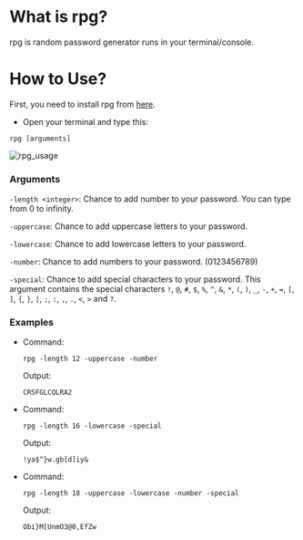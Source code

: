 # What is rpg?
rpg is random password generator runs in your terminal/console.

# How to Use?
First, you need to install rpg from [here](https://github.com/AlperAkca79/rpg/releases/latest).

- Open your terminal and type this:
```
rpg [arguments]
```

![rpg_usage](https://github.com/AlperAkca79/cat/assets/91411319/db469b29-a4ec-48c0-92f1-2cf7d0f312d2)

### Arguments

`-length <integer>`: Chance to add number to your password. You can type from 0 to infinity.

`-uppercase`: Chance to add uppercase letters to your password.

`-lowercase`: Chance to add lowercase letters to your password.
 
`-number`: Chance to add numbers to your password. (0123456789)

`-special`: Chance to add special characters to your password. This argument contains the special characters `!`, `@`, `#`, `$`, `%`, `^`, `&`, `*`, `(`, `)`, `_`, `-`, `+`, `=`, `[`, `]`, `{`, `}`, `|`, `;`, `:`, `,`, `.`, `<`, `>` and `?`.

### Examples
- Command:

  `rpg -length 12 -uppercase -number`

  Output:

  `CRSFGLCQLRA2`

- Command:

  `rpg -length 16 -lowercase -special`

  Output:

  `!ya$^}w.gb[d]iy&`

- Command:

  `rpg -length 18 -uppercase -lowercase -number -special`

  Output:

  `Obi}M[UnmO3@0,EfZw`